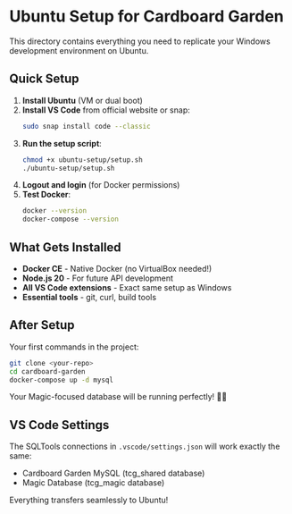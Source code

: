 # Ubuntu Setup for Cardboard Garden

This directory contains everything you need to replicate your Windows development environment on Ubuntu.

## Quick Setup

1. **Install Ubuntu** (VM or dual boot)
2. **Install VS Code** from official website or snap:
   ```bash
   sudo snap install code --classic
   ```
3. **Run the setup script**:
   ```bash
   chmod +x ubuntu-setup/setup.sh
   ./ubuntu-setup/setup.sh
   ```
4. **Logout and login** (for Docker permissions)
5. **Test Docker**:
   ```bash
   docker --version
   docker-compose --version
   ```

## What Gets Installed

- **Docker CE** - Native Docker (no VirtualBox needed!)
- **Node.js 20** - For future API development
- **All VS Code extensions** - Exact same setup as Windows
- **Essential tools** - git, curl, build tools

## After Setup

Your first commands in the project:
```bash
git clone <your-repo>
cd cardboard-garden
docker-compose up -d mysql
```

Your Magic-focused database will be running perfectly! 🐧🐋

## VS Code Settings

The SQLTools connections in `.vscode/settings.json` will work exactly the same:
- Cardboard Garden MySQL (tcg_shared database)
- Magic Database (tcg_magic database)

Everything transfers seamlessly to Ubuntu!
